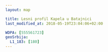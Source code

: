 ```yaml
---
layout: map

title: Lesni profil Kapela u Batajnici
last_modified_at: 2018-05-19T23:04:06+02:00

WDPA: [555561723]
geoSrbija:
  L1_183: [180]
---
```

